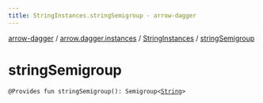 ```yaml
---
title: StringInstances.stringSemigroup - arrow-dagger
---
```


[arrow-dagger](../../index.html) / [arrow.dagger.instances](../index.html) / [StringInstances](index.html) / [stringSemigroup](./string-semigroup.html)

# stringSemigroup

`@Provides fun stringSemigroup(): Semigroup<`[`String`](https://kotlinlang.org/api/latest/jvm/stdlib/kotlin/-string/index.html)`>`